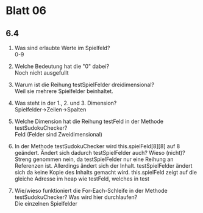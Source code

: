 # Blatt 06

## 6.4

1. Was sind erlaubte Werte im Spielfeld?  
0-9
2. Welche Bedeutung hat die "0" dabei?  
Noch nicht ausgefullt

3. Warum ist die Reihung testSpielFelder dreidimensional?  
Weil sie mehrere Spielfelder beinhaltet.

4. Was steht in der 1., 2. und 3. Dimension?  
Spielfelder->Zeilen->Spalten

5. Welche Dimension hat die Reihung testFeld in der Methode testSudokuChecker?  
Feld (Felder sind Zweidimensional)

6. In der Methode testSudokuChecker wird this.spielFeld\[8\]\[8\] auf 8
   geändert. Ändert sich dadurch testSpielFelder auch? Wieso (nicht)?  
   Streng genommen nein, da testSpielFelder nur eine Reihung an Referenzen ist.
   Allerdings ändert sich der Inhalt. testSpielFelder ändert sich da keine
   Kopie des Inhalts gemacht wird. this.spielFeld zeigt auf die gleiche Adresse
   im heap wie testFeld, welches in test

7. Wie/wieso funktioniert die For-Each-Schleife in der Methode
   testSudokuChecker? Was wird hier durchlaufen?  
Die einzelnen Spielfelder

